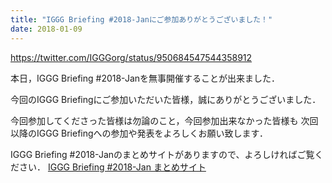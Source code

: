 ```yaml
---
title: "IGGG Briefing #2018-Janにご参加ありがとうございました！"
date: 2018-01-09
---
```


https://twitter.com/IGGGorg/status/950684547544358912

本日，IGGG Briefing #2018-Janを無事開催することが出来ました．

今回のIGGG Briefingにご参加いただいた皆様，誠にありがとうございました．

今回参加してくださった皆様は勿論のこと，今回参加出来なかった皆様も
次回以降のIGGG Briefingへの参加や発表をよろしくお願い致します．

IGGG Briefing #2018-Janのまとめサイトがありますので、よろしければご覧ください．
[IGGG Briefing #2018-Jan まとめサイト](https://www.iggg.org/wiki/?IGGG%20Briefing%20%EF%BC%832018-Jan)
